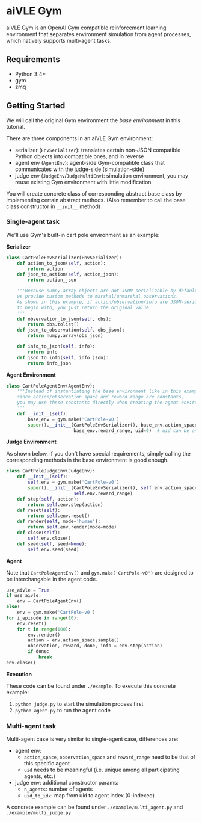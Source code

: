 # aiVLE Gym

aiVLE Gym is an OpenAI Gym compatible reinforcement learning environment that separates environment simulation from
agent processes, which natively supports multi-agent tasks.

## Requirements

- Python 3.4+
- gym
- zmq

## Getting Started

We will call the original Gym environment the *base environment* in this tutorial.

There are three components in an aiVLE Gym environment:
- serializer (`EnvSerializer`): translates certain non-JSON compatible Python objects into compatible ones, and in reverse
- agent env (`AgentEnv`): agent-side Gym-compatible class that communicates with the judge-side (simulation-side)
- judge env (`JudgeEnv`/`JudgeMultiEnv`): simulation environment, you may reuse existing Gym environment with little modification

You will create concrete class of corresponding abstract base class by implementing certain abstract methods. (Also
remember to call the base class constructor in `__init__` method)

### Single-agent task

We'll use Gym's built-in cart pole environment as an example:

**Serializer**
```python
class CartPoleEnvSerializer(EnvSerializer):
    def action_to_json(self, action):
        return action
    def json_to_action(self, action_json):
        return action_json

    '''Because numpy.array objects are not JSON-serializable by default,
    we provide custom methods to marshal/unmarshal observations.
    As shown in this example, if action/observation/info are JSON-serializable
    to begin with, you just return the original value.
    '''
    def observation_to_json(self, obs):
        return obs.tolist()
    def json_to_observation(self, obs_json):
        return numpy.array(obs_json)

    def info_to_json(self, info):
        return info
    def json_to_info(self, info_json):
        return info_json
```

**Agent Environment**
```python
class CartPoleAgentEnv(AgentEnv):
    '''Instead of instantiating the base environment like in this example,
    since action/observation space and reward range are constants,
    you may use these constants directly when creating the agent environment.
    '''
    def __init__(self):
        base_env = gym.make('CartPole-v0')
        super().__init__(CartPoleEnvSerializer(), base_env.action_space, base_env.observation_space,
                         base_env.reward_range, uid=0)  # uid can be any int for single-agent agent env
```

**Judge Environment**

As shown below, if you don't have special requirements, simply calling the corresponding methods in the base
environment is good enough.

```python
class CartPoleJudgeEnv(JudgeEnv):
    def __init__(self):
        self.env = gym.make('CartPole-v0')
        super().__init__(CartPoleEnvSerializer(), self.env.action_space, self.env.observation_space,
                         self.env.reward_range)
    def step(self, action):
        return self.env.step(action)
    def reset(self):
        return self.env.reset()
    def render(self, mode='human'):
        return self.env.render(mode=mode)
    def close(self):
        self.env.close()
    def seed(self, seed=None):
        self.env.seed(seed)
```

**Agent**

Note that `CartPoleAgentEnv()` and `gym.make('CartPole-v0')` are designed to be interchangable in the agent code.

```python
use_aivle = True
if use_aivle:
    env = CartPoleAgentEnv()
else:
    env = gym.make('CartPole-v0')
for i_episode in range(10):
    env.reset()
    for t in range(100):
        env.render()
        action = env.action_space.sample()
        observation, reward, done, info = env.step(action)
        if done:
            break
env.close()
```

**Execution**

These code can be found under `./example`. To execute this concrete example:
1. `python judge.py` to start the simulation process first
2. `python agent.py` to run the agent code

### Multi-agent task

Multi-agent case is very similar to single-agent case, differences are:
- agent env:
  - `action_space`, `observation_space` and `reward_range` need to be that of this specific agent
  - `uid` needs to be meaningful (i.e. unique among all participating agents, etc.)
- judge env: additional constructor params:
  - `n_agents`: number of agents
  - `uid_to_idx`: map from uid to agent index (0-indexed)

A concrete example can be found under `./example/multi_agent.py` and `./example/multi_judge.py`
